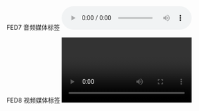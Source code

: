FED7 音频媒体标签
<audio src='#' controls>
</audio>

FED8 视频媒体标签
<video onerror='errorfunction()'></video>